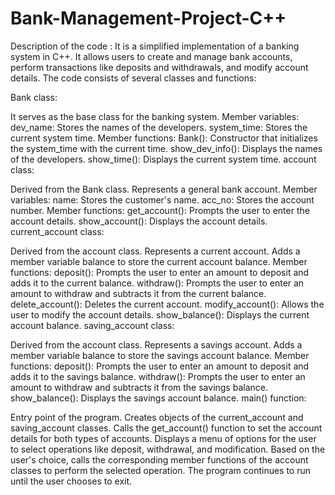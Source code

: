 # Bank-Management-Project-C++
 
Description of the code :
It is a simplified implementation of a banking system in C++. It allows users to create and manage bank accounts, perform transactions like deposits and withdrawals, and modify account details.
The code consists of several classes and functions:

Bank class:

It serves as the base class for the banking system.
Member variables:
dev_name: Stores the names of the developers.
system_time: Stores the current system time.
Member functions:
Bank(): Constructor that initializes the system_time with the current time.
show_dev_info(): Displays the names of the developers.
show_time(): Displays the current system time.
account class:

Derived from the Bank class.
Represents a general bank account.
Member variables:
name: Stores the customer's name.
acc_no: Stores the account number.
Member functions:
get_account(): Prompts the user to enter the account details.
show_account(): Displays the account details.
current_account class:

Derived from the account class.
Represents a current account.
Adds a member variable balance to store the current account balance.
Member functions:
deposit(): Prompts the user to enter an amount to deposit and adds it to the current balance.
withdraw(): Prompts the user to enter an amount to withdraw and subtracts it from the current balance.
delete_account(): Deletes the current account.
modify_account(): Allows the user to modify the account details.
show_balance(): Displays the current account balance.
saving_account class:

Derived from the account class.
Represents a savings account.
Adds a member variable balance to store the savings account balance.
Member functions:
deposit(): Prompts the user to enter an amount to deposit and adds it to the savings balance.
withdraw(): Prompts the user to enter an amount to withdraw and subtracts it from the savings balance.
show_balance(): Displays the savings account balance.
main() function:

Entry point of the program.
Creates objects of the current_account and saving_account classes.
Calls the get_account() function to set the account details for both types of accounts.
Displays a menu of options for the user to select operations like deposit, withdrawal, and modification.
Based on the user's choice, calls the corresponding member functions of the account classes to perform the selected operation.
The program continues to run until the user chooses to exit.
